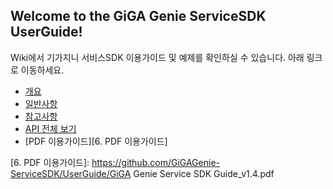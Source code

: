 **<h2>Welcome to the GiGA Genie ServiceSDK UserGuide!</h2>**
Wiki에서 기가지니 서비스SDK 이용가이드 및 예제를 확인하실 수 있습니다. 아래 링크로 이동하세요.

* [개요][1. 개요]
* [일반사항][2. 일반사항]
* [참고사항][5. 참고사항]
* [API 전체 보기][3. Namespace별 서비스 제공 목록]
* [PDF 이용가이드][6. PDF 이용가이드]

[What's New?]: https://github.com/GiGAGenie-ServiceSDK/UserGuide/wiki/What's-New%3F
[1. 개요]: https://github.com/GiGAGenie-ServiceSDK/UserGuide/wiki/%EA%B0%9C%EC%9A%94
[2. 일반사항]: https://github.com/GiGAGenie-ServiceSDK/UserGuide/wiki/%EC%9D%BC%EB%B0%98%EC%82%AC%ED%95%AD
[3. Namespace별 서비스 제공 목록]: https://github.com/GiGAGenie-ServiceSDK/UserGuide/wiki/API-%EC%A0%84%EC%B2%B4-%EB%B3%B4%EA%B8%B0
[4. API설명]: https://github.com/GiGAGenie-ServiceSDK/UserGuide/wiki/4.-API-%EC%84%A4%EB%AA%85
[5. 참고사항]: https://github.com/GiGAGenie-ServiceSDK/UserGuide/wiki/%EC%B0%B8%EA%B3%A0%EC%82%AC%ED%95%AD
[6. PDF 이용가이드]: https://github.com/GiGAGenie-ServiceSDK/UserGuide/GiGA Genie Service SDK Guide_v1.4.pdf
